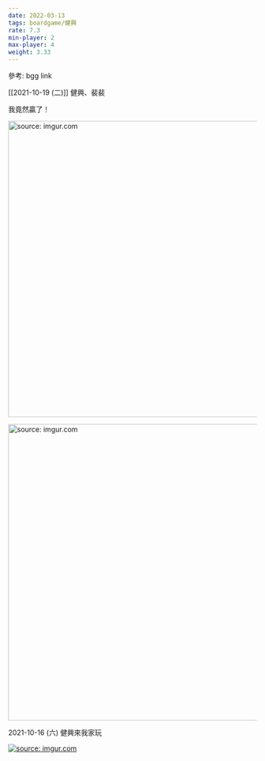 ```yaml
---
date: 2022-03-13
tags: boardgame/健興
rate: 7.3
min-player: 2
max-player: 4
weight: 3.33
---
```


參考: bgg link

[[2021-10-19 (二)]] 健興、裴裴

我竟然贏了！

<a href="https://imgur.com/osdqb3h"><img src="https://i.imgur.com/osdqb3h.jpg" title="source: imgur.com" width="600px"/></a>

<a href="https://imgur.com/AOn5y4x"><img src="https://i.imgur.com/AOn5y4x.jpg" title="source: imgur.com" width="600px"/></a>


2021-10-16 (六) 健興來我家玩

<a href="https://imgur.com/l1d3hrI"><img src="https://i.imgur.com/l1d3hrI.jpg" title="source: imgur.com" /></a>